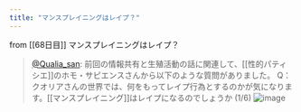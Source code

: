 ```yaml
---
title: "マンスプレイニングはレイプ？"
---
```


from [[68日目]]
マンスプレイニングはレイプ？
> [@Qualia_san](https://twitter.com/Qualia_san/status/1615890575190011905?s=20&t=B6SHYv5Q2fAShiqUdVI5SA): 前回の情報共有と生殖活動の話に関連して、[[性的パティシエ]]のホモ・サピエンスさんから以下のような質問がありました。
> Q：クオリアさんの世界では、何をもってレイプ行為とするのかが気になります。[[マンスプレイニング]]はレイプになるのでしょうか (1/6)
> ![image](https://pbs.twimg.com/media/FmzLcZFacAAkeO1.png)

